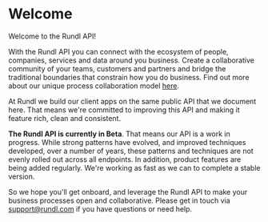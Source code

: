# Welcome

Welcome to the Rundl API! 

With the Rundl API you can connect with the ecosystem of people, companies, services and data around you business. Create a collaborative community of your teams, customers and partners and bridge the traditional boundaries that constrain how you do business. Find out more about our unique process collaboration model [here](https://rundl.com).

At Rundl we build our client apps on the same public API that we document here. That means we're committed to improving this API and making it feature rich, clean and consistent. 

**The Rundl API is currently in Beta**. That means our API is a work in progress. While strong patterns have evolved, and improved techniques developed, over a number of years, these patterns and techniques are not evenly rolled out across all endpoints. In addition, product features are being added regularly.  We're working as fast as we can to complete a stable version. 

So we hope you'll get onboard, and leverage the Rundl API to make your business processes open and collaborative. Please get in touch via support@rundl.com if you have questions or need help.
